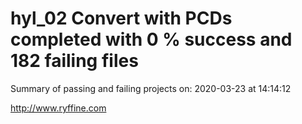 # hyl_02 Convert with PCDs completed with 0 % success and 182 failing files

Summary of passing and failing projects on: 2020-03-23 at 14:14:12

http://www.ryffine.com
